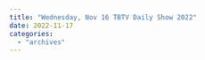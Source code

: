 ```yaml
---
title: "Wednesday, Nov 16 TBTV Daily Show 2022"
date: 2022-11-17
categories: 
  - "archives"
---
```



